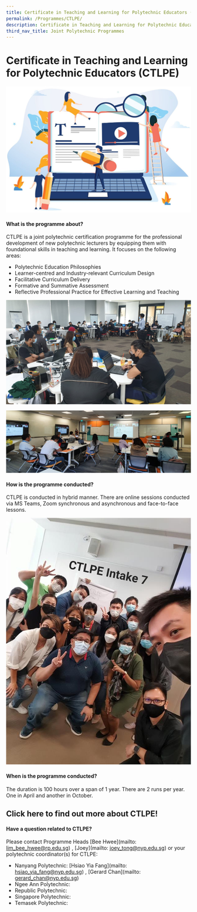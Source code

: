 ```yaml
---
title: Certificate in Teaching and Learning for Polytechnic Educators (CTLPE)
permalink: /Programmes/CTLPE/
description: Certificate in Teaching and Learning for Polytechnic Educators (CTLPE)
third_nav_title: Joint Polytechnic Programmes
---
```


# Certificate in Teaching and Learning for Polytechnic Educators (CTLPE)

![](/images/127315465_ML2.jpg)

#### What is the programme about?

CTLPE is a joint polytechnic certification programme for the professional development of new polytechnic lecturers by equipping them with foundational skills in teaching and learning. 
It focuses on the following areas:
* Polytechnic Education Philosophies
* Learner-centred and Industry-relevant Curriculum Design
* Facilitative Curriculum Delivery
* Formative and Summative Assessment
* Reflective Professional Practice for Effective Learning and Teaching

![](/images/ctlpe%20intake%207%20pic%201.png)

![](/images/ctlpe%20intake%207%20pic%205.png)

#### How is the programme conducted?

CTLPE is conducted in hybrid manner. There are online sessions conducted via MS Teams, Zoom synchronous and asynchronous and face-to-face lessons.

![](/images/ctlpe%20intake%207%20pic%203.jpg)

#### When is the programme conducted?

The duration is 100 hours over a span of 1 year. There are 2 runs per year. One in April and another in October.



## Click here to find out more about CTLPE!




#### Have a question related to CTLPE?

Please contact Programme Heads [Bee Hwee](mailto: lim_bee_hwee@rp.edu.sg) , [Joey](mailto: joey_tong@nyp.edu.sg) or your polytechnic coordinator(s) for CTLPE:

* Nanyang Polytechnic: [Hsiao Yia Fang](mailto: hsiao_yia_fang@nyp.edu.sg) , [Gerard Chan](mailto: gerard_chan@nyp.edu.sg)
* Ngee Ann Polytechnic:
* Republic Polytechnic:
* Singapore Polytechnic:
* Temasek Polytechnic: